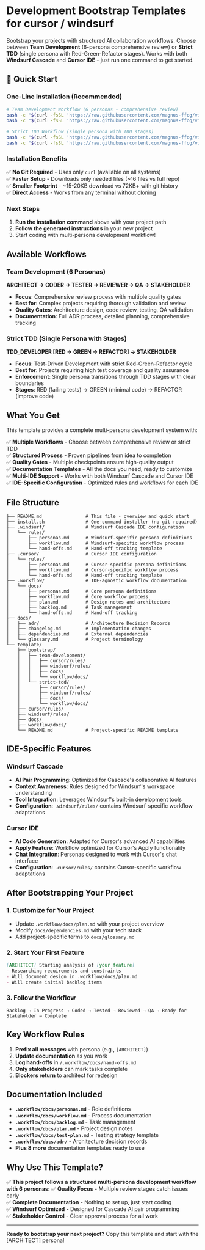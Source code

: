 # Development Bootstrap Templates for cursor / windsurf

Bootstrap your projects with structured AI collaboration workflows. Choose between **Team Development** (6-persona comprehensive review) or **Strict TDD** (single persona with Red-Green-Refactor stages). Works with both **Windsurf Cascade** and **Cursor IDE** - just run one command to get started.

## 🚀 Quick Start

### One-Line Installation (Recommended)
```bash
# Team Development Workflow (6 personas - comprehensive review)
bash -c "$(curl -fsSL 'https://raw.githubusercontent.com/magnus-ffcg/vibe-with-multi-personas/refs/heads/main/install.sh')" windsurf team-development
bash -c "$(curl -fsSL 'https://raw.githubusercontent.com/magnus-ffcg/vibe-with-multi-personas/refs/heads/main/install.sh')" cursor team-development

# Strict TDD Workflow (single persona with TDD stages)
bash -c "$(curl -fsSL 'https://raw.githubusercontent.com/magnus-ffcg/vibe-with-multi-personas/refs/heads/main/install.sh')" windsurf strict-tdd
bash -c "$(curl -fsSL 'https://raw.githubusercontent.com/magnus-ffcg/vibe-with-multi-personas/refs/heads/main/install.sh')" cursor strict-tdd
```

### Installation Benefits
✅ **No Git Required** - Uses only `curl` (available on all systems)  
✅ **Faster Setup** - Downloads only needed files (~16 files vs full repo)  
✅ **Smaller Footprint** - ~15-20KB download vs 72KB+ with git history  
✅ **Direct Access** - Works from any terminal without cloning  

### Next Steps
1. **Run the installation command** above with your project path
2. **Follow the generated instructions** in your new project
3. Start coding with multi-persona development workflow!

## Available Workflows

### Team Development (6 Personas)
**ARCHITECT → CODER → TESTER → REVIEWER → QA → STAKEHOLDER**
- **Focus**: Comprehensive review process with multiple quality gates
- **Best for**: Complex projects requiring thorough validation and review
- **Quality Gates**: Architecture design, code review, testing, QA validation
- **Documentation**: Full ADR process, detailed planning, comprehensive tracking

### Strict TDD (Single Persona with Stages)  
**TDD_DEVELOPER [RED → GREEN → REFACTOR] → STAKEHOLDER**
- **Focus**: Test-Driven Development with strict Red-Green-Refactor cycle
- **Best for**: Projects requiring high test coverage and quality assurance
- **Enforcement**: Single persona transitions through TDD stages with clear boundaries
- **Stages**: RED (failing tests) → GREEN (minimal code) → REFACTOR (improve code)

## What You Get

This template provides a complete multi-persona development system with:

✅ **Multiple Workflows** - Choose between comprehensive review or strict TDD  
✅ **Structured Process** - Proven pipelines from idea to completion  
✅ **Quality Gates** - Multiple checkpoints ensure high-quality output  
✅ **Documentation Templates** - All the docs you need, ready to customize  
✅ **Multi-IDE Support** - Works with both Windsurf Cascade and Cursor IDE  
✅ **IDE-Specific Configuration** - Optimized rules and workflows for each IDE  

## File Structure

```
├── README.md                # This file - overview and quick start
├── install.sh               # One-command installer (no git required)
├── .windsurf/               # Windsurf Cascade IDE configuration
│   └── rules/
│       ├── personas.md      # Windsurf-specific persona definitions
│       ├── workflow.md      # Windsurf-specific workflow process
│       └── hand-offs.md     # Hand-off tracking template
├── .cursor/                 # Cursor IDE configuration
│   └── rules/
│       ├── personas.md      # Cursor-specific persona definitions
│       ├── workflow.md      # Cursor-specific workflow process
│       └── hand-offs.md     # Hand-off tracking template
├── .workflow/               # IDE-agnostic workflow documentation
│   └── docs/
│       ├── personas.md      # Core persona definitions
│       ├── workflow.md      # Core workflow process
│       ├── plan.md          # Design notes and architecture
│       ├── backlog.md       # Task management
│       └── hand-offs.md     # Hand-off tracking
├── docs/
│   ├── adr/                 # Architecture Decision Records
│   ├── changelog.md         # Implementation changes
│   ├── dependencies.md      # External dependencies
│   └── glossary.md          # Project terminology
└── template/
    ├── bootstrap/
    │   ├── team-development/
    │   │   ├── cursor/rules/
    │   │   ├── windsurf/rules/
    │   │   ├── docs/
    │   │   └── workflow/docs/
    │   └── strict-tdd/
    │       ├── cursor/rules/
    │       ├── windsurf/rules/
    │       ├── docs/
    │       └── workflow/docs/
    ├── cursor/rules/
    ├── windsurf/rules/
    ├── docs/
    ├── workflow/docs/
    └── README.md            # Project-specific README template
```

## IDE-Specific Features

### Windsurf Cascade
- **AI Pair Programming**: Optimized for Cascade's collaborative AI features
- **Context Awareness**: Rules designed for Windsurf's workspace understanding
- **Tool Integration**: Leverages Windsurf's built-in development tools
- **Configuration**: `.windsurf/rules/` contains Windsurf-specific workflow adaptations

### Cursor IDE
- **AI Code Generation**: Adapted for Cursor's advanced AI capabilities
- **Apply Feature**: Workflow optimized for Cursor's Apply functionality
- **Chat Integration**: Personas designed to work with Cursor's chat interface
- **Configuration**: `.cursor/rules/` contains Cursor-specific workflow adaptations

## After Bootstrapping Your Project

### 1. Customize for Your Project
- Update `.workflow/docs/plan.md` with your project overview
- Modify `docs/dependencies.md` with your tech stack
- Add project-specific terms to `docs/glossary.md`

### 2. Start Your First Feature
```markdown
[ARCHITECT] Starting analysis of [your feature]
- Researching requirements and constraints
- Will document design in .workflow/docs/plan.md
- Will create initial backlog items
```

### 3. Follow the Workflow
```
Backlog → In Progress → Coded → Tested → Reviewed → QA → Ready for Stakeholder → Complete
```

## Key Workflow Rules

1. **Prefix all messages** with persona (e.g., `[ARCHITECT]`)
2. **Update documentation** as you work
3. **Log hand-offs** in `/.workflow/docs/hand-offs.md`
4. **Only stakeholders** can mark tasks complete
5. **Blockers return** to architect for redesign

## Documentation Included

- **`.workflow/docs/personas.md`** - Role definitions
- **`.workflow/docs/workflow.md`** - Process documentation
- **`.workflow/docs/backlog.md`** - Task management
- **`.workflow/docs/plan.md`** - Project design notes
- **`.workflow/docs/test-plan.md`** - Testing strategy template
- **`.workflow/docs/adr/`** - Architecture decision records
- **Plus 8 more** documentation templates ready to use

## Why Use This Template?

✅ **This project follows a structured multi-persona development workflow with 6 personas:** 
✅ **Quality Focus** - Multiple review stages catch issues early  
✅ **Complete Documentation** - Nothing to set up, just start coding  
✅ **Windsurf Optimized** - Designed for Cascade AI pair programming  
✅ **Stakeholder Control** - Clear approval process for all work  

---

**Ready to bootstrap your next project?** Copy this template and start with the [ARCHITECT] persona!
